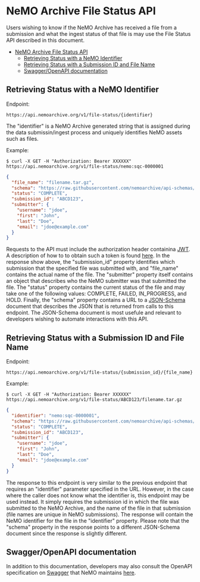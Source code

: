 # NeMO Archive File Status API

Users wishing to know if the NeMO Archive has received a file from a submission and what the ingest status of that file is may use the File Status API described in this document.

- [NeMO Archive File Status API](#nemo-archive-file-status-api)
  - [Retrieving Status with a NeMO Identifier](#retrieving-status-with-a-nemo-identifier)
  - [Retrieving Status with a Submission ID and File Name](#retrieving-status-with-a-submission-id-and-file-name)
  - [Swagger/OpenAPI documentation](#swaggeropenapi-documentation)

## Retrieving Status with a NeMO Identifier

Endpoint:

`https://api.nemoarchive.org/v1/file-status/{identifier}`

The "identifier" is a NeMO Archive generated string that is assigned during the data submissin/ingest process
and uniquely identifies NeMO assets such as files.

Example:

`$ curl -X GET -H "Authorization: Bearer XXXXXX" https://api.nemoarchive.org/v1/file-status/nemo:sqc-0000001`

```json
{
  "file_name": "filename.tar.gz",
  "schema": "https://raw.githubusercontent.com/nemoarchive/api-schemas/main/file-status-api/identifier_response.json",
  "status": "COMPLETE",
  "submission_id": "ABCD123",
  "submitter": {
    "username": "jdoe",
    "first": "John",
    "last": "Doe",
    "email": "jdoe@example.com"
  }
}
```

Requests to the API must include the authorization header containina [JWT](https://jwt.io). A description of how to to obtain such a token is found [here](api-logins.md). In the response show above, the "submission_id" property identifies which submission that the specified file was submitted with, and "file_name" contains the actual name of the file. The "submitter" property itself contains an object that describes who the NeMO submitter was that submitted the file. The "status" property contains the current status of the file and may take one of the following values:  COMPLETE, FAILED, IN_PROGRESS, and HOLD. Finally, the "schema" property contains a URL to a [JSON-Schema](https://json-schema.org) document that describes the JSON that is returned from calls to this endpoint. The JSON-Schema document is most usefule and relevant to developers wishing to automate interactions with this API.

## Retrieving Status with a Submission ID and File Name

Endpoint:

`https://api.nemoarchive.org/v1/file-status/{submission_id}/{file_name}`

Example:

`$ curl -X GET -H "Authorization: Bearer XXXXXX" https://api.nemoarchive.org/v1/file-status/ABCD123/filename.tar.gz`

```json
{
  "identifier": "nemo:sqc-0000001",
  "schema": "https://raw.githubusercontent.com/nemoarchive/api-schemas/main/file-status-api/sub_id_filename_response.json",
  "status": "COMPLETE",
  "submission_id": "ABCD123",
  "submitter": {
    "username": "jdoe",
    "first": "John",
    "last": "Doe",
    "email": "jdoe@example.com"
  }
}
```

The response to this endpoint is very similar to the previous endpoint that requires an "identifier" parameter specified in the URL. However, in the case where the caller does not know what the identifier is, this endpoint may be used instead. It simply requires the submission id in which the file was submitted to the NeMO Archive, and the name of the file in that submission (file names are unique in NeMO submissions). The response will contain the NeMO identifier for the file in the "identifier" property. Please note that the "schema" property in the response points to a different JSON-Schema document since the response is slightly different.

## Swagger/OpenAPI documentation

In addition to this documentation, developers may also consult the OpenAPI specification on [Swagger](https://swagger.io) that NeMO maintains [here](https://app.swaggerhub.com/apis-docs/UMIGS/NeMO_file_status/1.1).
